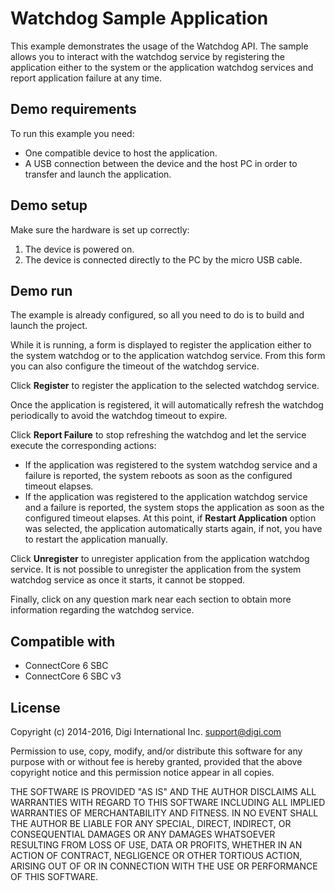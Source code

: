 Watchdog Sample Application
===========================

This example demonstrates the usage of the Watchdog API. The sample allows
you to interact with the watchdog service by registering the application either 
to the system or the application watchdog services and report application failure
at any time.

Demo requirements
-----------------

To run this example you need:

* One compatible device to host the application.
* A USB connection between the device and the host PC in order to transfer and
  launch the application.

Demo setup
----------

Make sure the hardware is set up correctly:

1. The device is powered on.
2. The device is connected directly to the PC by the micro USB cable.

Demo run
--------

The example is already configured, so all you need to do is to build and launch 
the project.

While it is running, a form is displayed to register the application
either to the system watchdog or to the application watchdog service.
From this form you can also configure the timeout of the watchdog service.

Click **Register** to register the application to the selected watchdog service.

Once the application is registered, it will automatically refresh the watchdog 
periodically to avoid the watchdog timeout to expire.

Click **Report Failure** to stop refreshing the watchdog and let the service 
execute the corresponding actions:

* If the application was registered to the system watchdog service and a failure 
  is reported, the system reboots as soon as the configured timeout elapses.
* If the application was registered to the application watchdog service and a 
  failure is reported, the system stops the application as soon as the configured
  timeout elapses. At this point, if **Restart Application** option was selected,
  the application automatically starts again, if not, you have to restart the 
  application manually.

Click **Unregister** to unregister application from the application watchdog service.
It is not possible to unregister the application from the system watchdog service 
as once it starts, it cannot be stopped.

Finally, click on any question mark near each section to obtain more information
regarding the watchdog service.

Compatible with
---------------

* ConnectCore 6 SBC
* ConnectCore 6 SBC v3

License
-------

Copyright (c) 2014-2016, Digi International Inc. <support@digi.com>

Permission to use, copy, modify, and/or distribute this software for any
purpose with or without fee is hereby granted, provided that the above
copyright notice and this permission notice appear in all copies.

THE SOFTWARE IS PROVIDED "AS IS" AND THE AUTHOR DISCLAIMS ALL WARRANTIES
WITH REGARD TO THIS SOFTWARE INCLUDING ALL IMPLIED WARRANTIES OF
MERCHANTABILITY AND FITNESS. IN NO EVENT SHALL THE AUTHOR BE LIABLE FOR
ANY SPECIAL, DIRECT, INDIRECT, OR CONSEQUENTIAL DAMAGES OR ANY DAMAGES
WHATSOEVER RESULTING FROM LOSS OF USE, DATA OR PROFITS, WHETHER IN AN
ACTION OF CONTRACT, NEGLIGENCE OR OTHER TORTIOUS ACTION, ARISING OUT OF
OR IN CONNECTION WITH THE USE OR PERFORMANCE OF THIS SOFTWARE.
